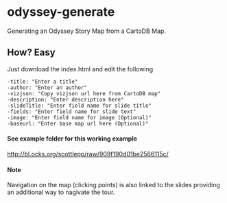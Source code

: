 # odyssey-generate
Generating an Odyssey Story Map from a CartoDB Map.

## How?  Easy
Just download the index.html and edit the following

``` 
-title: "Enter a title"
-author: "Enter an author"
-vizjson: "Copy vizjson url here from CartoDB map"
-description: "Enter description here"
-slideTitle: "Enter field name for slide title"
-fields: "Enter field name for slide text"
-image: "Enter field name for image (Optional)"
-baseurl: "Enter base map url here (Optional)"
``` 

#### See example folder for this working example
http://bl.ocks.org/scottlepp/raw/909f190d01be2566115c/

#### Note
Navigation on the map (clicking points) is also linked to the slides providing an additional way to nagivate the tour.
